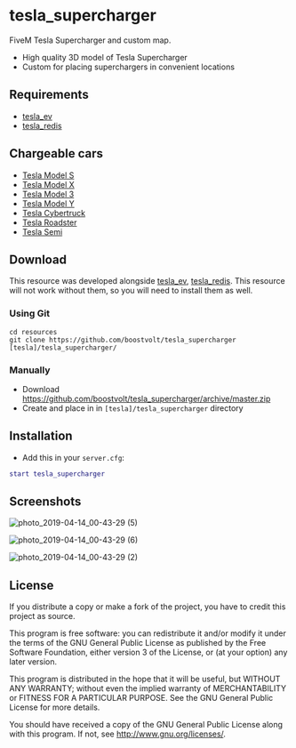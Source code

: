 # tesla_supercharger

FiveM Tesla Supercharger and custom map.
- High quality 3D model of Tesla Supercharger
- Custom for placing superchargers in convenient locations

## Requirements
- [tesla_ev](https://github.com/boostvolt/tesla_ev)
- [tesla_redis](https://github.com/Boostvolt/tesla_redis)

## Chargeable cars
- [Tesla Model S](https://github.com/boostvolt/tesla_models)
- [Tesla Model X](https://github.com/boostvolt/tesla_modelx)
- [Tesla Model 3](https://github.com/boostvolt/tesla_model3)
- [Tesla Model Y](https://github.com/boostvolt/tesla_model3)
- [Tesla Cybertruck](https://github.com/boostvolt/tesla_cybertruck)
- [Tesla Roadster](https://github.com/boostvolt/tesla_roadster)
- [Tesla Semi](https://github.com/boostvolt/tesla_semi)

## Download

This resource was developed alongside [tesla_ev](https://github.com/boostvolt/tesla_ev), [tesla_redis](https://github.com/Boostvolt/tesla_redis). This resource will not work without them, so you will need to install them as well.

### Using Git
```
cd resources
git clone https://github.com/boostvolt/tesla_supercharger [tesla]/tesla_supercharger/
```

### Manually
- Download https://github.com/boostvolt/tesla_supercharger/archive/master.zip
- Create and place in in `[tesla]/tesla_supercharger` directory

## Installation
- Add this in your `server.cfg`:

```lua
start tesla_supercharger
```

## Screenshots

![photo_2019-04-14_00-43-29 (5)](https://user-images.githubusercontent.com/79330/56089919-310eed80-5e4f-11e9-9fd1-fa0eb3027122.jpg)

![photo_2019-04-14_00-43-29 (6)](https://user-images.githubusercontent.com/79330/56089925-3a985580-5e4f-11e9-9ff3-eb9430e0fbaf.jpg)

![photo_2019-04-14_00-43-29 (2)](https://user-images.githubusercontent.com/79330/56089930-4552ea80-5e4f-11e9-8ac3-8dbdf466dc5a.jpg)

## License

If you distribute a copy or make a fork of the project, you have to credit this project as source.

This program is free software: you can redistribute it and/or modify it under the terms of the GNU General Public License as published by the Free Software Foundation, either version 3 of the License, or (at your option) any later version.

This program is distributed in the hope that it will be useful, but WITHOUT ANY WARRANTY; without even the implied warranty of MERCHANTABILITY or FITNESS FOR A PARTICULAR PURPOSE.  See the GNU General Public License for more details.

You should have received a copy of the GNU General Public License along with this program.  If not, see http://www.gnu.org/licenses/.
